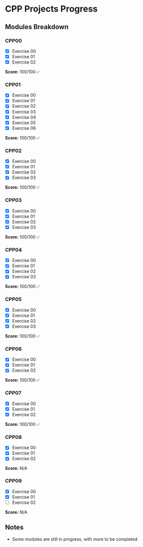 # CPP Projects Progress

## Modules Breakdown

### CPP00

- [x] Exercise 00
- [x] Exercise 01
- [x] Exercise 02

**Score:** 100/100 ✅

### CPP01

- [x] Exercise 00
- [x] Exercise 01
- [x] Exercise 02
- [x] Exercise 03
- [x] Exercise 04
- [x] Exercise 05
- [x] Exercise 06

**Score:** 100/100 ✅

### CPP02

- [x] Exercise 00
- [x] Exercise 01
- [x] Exercise 02
- [x] Exercise 03

**Score:** 100/100 ✅

### CPP03

- [x] Exercise 00
- [x] Exercise 01
- [x] Exercise 02
- [x] Exercise 03

**Score:** 100/100 ✅

### CPP04

- [x] Exercise 00
- [x] Exercise 01
- [x] Exercise 02
- [x] Exercise 03

**Score:** 100/100 ✅

### CPP05

- [x] Exercise 00
- [x] Exercise 01
- [x] Exercise 02
- [x] Exercise 03

**Score:** 100/100 ✅

### CPP06

- [x] Exercise 00
- [x] Exercise 01
- [x] Exercise 02

**Score:** 100/100 ✅

### CPP07

- [x] Exercise 00
- [x] Exercise 01
- [x] Exercise 02

**Score:** 100/100 ✅

### CPP08

- [x] Exercise 00
- [x] Exercise 01
- [x] Exercise 02

**Score:** N/A

### CPP09

- [x] Exercise 00
- [x] Exercise 01
- [ ] Exercise 02

**Score:** N/A

## Notes

- Some modules are still in progress, with more to be completed.
